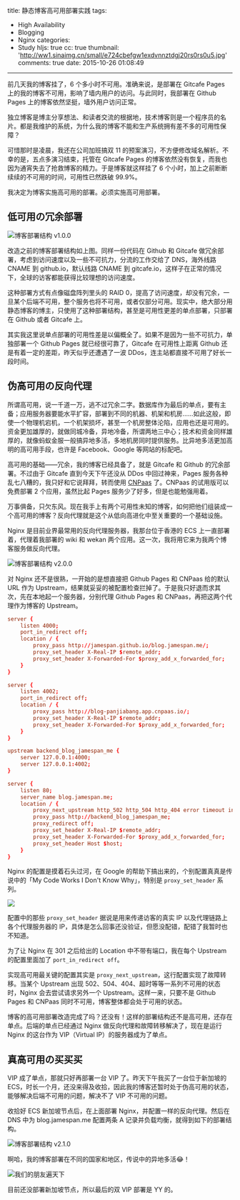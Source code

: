 title: 静态博客高可用部署实践
tags:
  - High Availability
  - Blogging
  - Nginx
categories:
  - Study
hljs: true
cc: true
thumbnail: 'http://ww1.sinaimg.cn/small/e724cbefgw1exdvnnztdgj20rs0rs0u5.jpg'
comments: true
date: 2015-10-26 01:08:49
---


前几天我的博客挂了，6 个多小时不可用。准确来说，是部署在 Gitcafe Pages 上的我的博客不可用，影响了墙内用户的访问。与此同时，我部署在 Github Pages 上的博客依然坚挺，墙外用户访问正常。

独立博客是博主分享想法、和读者交流的根据地，技术博客则是一个程序员的名片。都是我维护的系统，为什么我的博客不能和生产系统拥有差不多的可用性保障？

<!-- more -->

可惜那时是凌晨，我还在公司加班搞双 11 的预案演习，不方便修改域名解析。不幸的是，五点多演习结束，托管在 Gitcafe Pages 的博客依然没有恢复，而我也因为通宵失去了抢救博客的精力。于是博客就这样挂了 6 个小时，加上之前断断续续的不可用的时间，可用性已然跌破 99.9%。

我决定为博客实施高可用的部署。必须实施高可用部署。

## 低可用の冗余部署 ##

![博客部署结构 v1.0.0](http://ww1.sinaimg.cn/large/e724cbefgw1exdnntkml4j2079044jrd.jpg)

改造之前的博客部署结构如上图。同样一份代码在 Github 和 Gitcafe 做冗余部署，考虑到访问速度以及一些不可抗力，分流的工作交给了 DNS，海外线路 CNAME 到 github.io，默认线路 CNAME 到 gitcafe.io，这样子在正常的情况下，全球的访客都能获得比较理想的访问速度。

这种部署方式有点像磁盘阵列里头的 RAID 0，提高了访问速度，却没有冗余，一旦某个后端不可用，整个服务也将不可用，或者仅部分可用。现实中，绝大部分用静态博客的博主，只使用了这种部署结构，甚至是可用性更差的单点部署，只部署在 Github 或者 Gitcafe 上。

其实我这里说单点部署的可用性差是以偏概全了。如果不是因为一些不可抗力，单独部署一个 Github Pages 就已经很可靠了，Gitcafe 在可用性上距离 Github 还是有着一定的差距，昨天似乎还遭遇了一波 DDos，连主站都直接不可用了好长一段时间。

## 伪高可用の反向代理 ##

所谓高可用，说一千道一万，逃不过冗余二字。数据库作为最后的单点，要有主备；应用服务器要能水平扩容，部署到不同的机器、机架和机房……如此这般，即使一个物理机宕机，一个机架损坏，甚至一个机房整体沦陷，应用也还是可用的。资金更加雄厚的，就做同城冷备，异地冷备，所谓两地三中心；技术和资金同样雄厚的，就像蚂蚁金服一般搞异地多活，多地机房同时提供服务。比异地多活更加高明的高可用手段，也许是 Facebook、Google 等网站的标配吧。

高可用的基础——冗余，我的博客已经具备了，就是 Gitcafe 和 Github 的冗余部署。不过由于 Gitcafe 直到今天下午还没从 DDos 中回过神来，Pages 服务各种乱七八糟的，我只好和它说拜拜，转而使用 [CNPaas][1] 了。CNPaas 的试用版可以免费部署 2 个应用，虽然比起 Pages 服务少了好多，但是也能勉强用着。

万事俱备，只欠东风。现在我手上有两个可用性未知的博客，如何把他们组装成一个高可用的博客？反向代理就是这个从低向高进化中至关重要的一个基础设施。

Nginx 是目前业界最常用的反向代理服务器，我那台位于香港的 ECS 上一直部署着，代理着我部署的 wiki 和 wekan 两个应用。这一次，我将用它来为我两个博客服务做反向代理。

![博客部署结构 v2.0.0](http://ww3.sinaimg.cn/large/e724cbefgw1exdqgziee9j207306mq2z.jpg)

对 Nginx 还不是很熟，一开始的是想直接把 Github Pages 和 CNPaas 给的默认 URL 作为 Upstream，结果就妥妥的被配置检查拦掉了。于是我只好退而求其次，先在本地起一个服务器，分别代理 Github Pages 和 CNPaas，再把这两个代理作为博客的 Upstream。

```conf
server {
    listen 4000;
    port_in_redirect off;
    location / {
        proxy_pass http://jamespan.github.io/blog.jamespan.me/;
        proxy_set_header X-Real-IP $remote_addr;
        proxy_set_header X-Forwarded-For $proxy_add_x_forwarded_for;
    }
}

server {
    listen 4002;
    port_in_redirect off;
    location / {
        proxy_pass http://blog-panjiabang.app.cnpaas.io/;
        proxy_set_header X-Real-IP $remote_addr;
        proxy_set_header X-Forwarded-For $proxy_add_x_forwarded_for;
    }
}

upstream backend_blog_jamespan_me {
    server 127.0.0.1:4000;
    server 127.0.0.1:4002;
}

server {
    listen 80;
    server_name blog.jamespan.me;
    location / {
        proxy_next_upstream http_502 http_504 http_404 error timeout invalid_header;
        proxy_pass http://backend_blog_jamespan_me;
        proxy_redirect off;
        proxy_set_header X-Real-IP $remote_addr;
        proxy_set_header X-Forwarded-For $proxy_add_x_forwarded_for;
        proxy_set_header Host $host;
    }
}
```

Nginx 的配置是摸着石头过河，在 Google 的帮助下搞出来的，个别配置真真是传说中的「My Code Works I Don't Know Why」，特别是 `proxy_set_header` 系列。

![](http://ww1.sinaimg.cn/large/e724cbefgw1exdswep9d9j20hd0d90tz.jpg)

配置中的那些 `proxy_set_header` 据说是用来传递访客的真实 IP 以及代理链路上各个代理服务器的 IP，具体是怎么回事还没验证，但愿没配错，配错了我暂时也不知道。

为了让 Nginx 在 301 之后给出的 Location 中不带有端口，我在每个 Upstream 的配置里面加了 `port_in_redirect off`。

实现高可用最关键的配置其实是 `proxy_next_upstream`，这行配置实现了故障转移。当某个 Upstream 出现 502、504、404、超时等等一系列不可用的状态时，Nginx 会去尝试请求另外一个 Upstream。这样一来，只要不是 Github Pages 和 CNPaas 同时不可用，博客整体都会处于可用的状态。

博客的高可用部署改造完成了吗？还没有！这样的部署结构还不是高可用，还存在单点。后端的单点已经通过 Nginx 做反向代理和故障转移解决了，现在是运行 Nginx 的这台作为 VIP（Virtual IP）的服务器成为了单点。

## 真高可用の买买买 ##

VIP 成了单点，那就只好再部署一台 VIP 了。昨天下午我买了一台位于新加坡的 ECS，时长一个月，还没来得及收拾，因此我的博客还暂时处于伪高可用的状态，能够解决后端不可用的问题，解决不了 VIP 不可用的问题。

收拾好 ECS 新加坡节点后，在上面部署 Nginx，并配置一样的反向代理。然后在 DNS 中为 blog.jamespan.me 配置两条 A 记录并负载均衡，就得到如下的部署结构。


![博客部署结构 v2.1.0](http://ww2.sinaimg.cn/large/e724cbefgw1exdum2eb98j207306mdfz.jpg)

啊哈，我的博客部署在不同的国家和地区，传说中的异地多活😂！

![我们的朋友遍天下](http://ww4.sinaimg.cn/large/e724cbefgw1exdufv8uxzj20up08sn0c.jpg)

目前还没部署新加坡节点，所以最后的双 VIP 部署是 YY 的。

[1]: http://www.cnpaas.io
